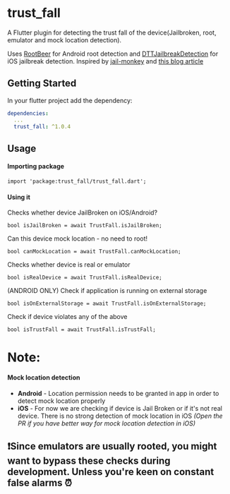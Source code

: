 # trust_fall

A Flutter plugin for detecting the trust fall of the device(Jailbroken, root, emulator and mock location detection).

Uses [RootBeer](https://github.com/scottyab/rootbeer) for Android root detection and [DTTJailbreakDetection](https://github.com/thii/DTTJailbreakDetection) for iOS jailbreak detection.
Inspired by [jail-monkey](https://github.com/GantMan/jail-monkey) and [this blog article](http://blog.geomoby.com/2015/01/25/how-to-avoid-getting-your-location-based-app-spoofed/) 

## Getting Started

In your flutter project add the dependency:

```yml
dependencies:
  ...
  trust_fall: ^1.0.4
```


## Usage
#### Importing package
```
import 'package:trust_fall/trust_fall.dart';
```
#### Using it

Checks whether device JailBroken on iOS/Android?
```
bool isJailBroken = await TrustFall.isJailBroken;
```
Can this device mock location - no need to root!
```
bool canMockLocation = await TrustFall.canMockLocation;
```
Checks whether device is real or emulator
```
bool isRealDevice = await TrustFall.isRealDevice;
```
(ANDROID ONLY) Check if application is running on external storage
```
bool isOnExternalStorage = await TrustFall.isOnExternalStorage;
```
Check if device violates any of the above
```
bool isTrustFall = await TrustFall.isTrustFall;
```

# Note:
#### Mock location detection
* **Android** - Location permission needs to be granted in app in order to detect mock location properly
* **iOS** - For now we are checking if device is Jail Broken or if it's not real device. There is no strong detection of mock location in iOS *(Open the PR if you have better way for mock location detection in iOS)*

## ❗Since emulators are usually rooted, you might want to bypass these checks during development. Unless you're keen on constant false alarms ⏰